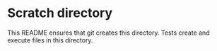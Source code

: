 Scratch directory
===

This README ensures that git creates this directory. Tests create and execute files in this directory.
